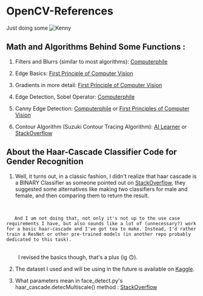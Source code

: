 # OpenCV-References
Just doing some ![Kenny](https://github.com/AusafMo/OpenCV-References/assets/75237046/0484b5e6-e77c-4779-aa84-ecfb94737419)

## Math and Algorithms Behind Some Functions :

1) Filters and Blurrs (similar to most algorithms): [Computerphile](https://www.youtube.com/watch?v=C_zFhWdM4ic&list=PLzH6n4zXuckoRdljSlM2k35BufTYXNNeF&index=1&pp=iAQB)

2) Edge Basics: [First Principle of Computer Vision](https://www.youtube.com/watch?v=G8yp6f9V_6c&list=PL2zRqk16wsdqXEMpHrc4Qnb5rA1Cylrhx&index=2&pp=iAQB)

3) Gradients in more detail: [First Principle of Computer Vision](https://www.youtube.com/watch?v=lOEBsQodtEQ&pp=ygUqY29tcHV0ZXIgdmlzaW9uIGZpcnN0IHByaW5jaXBsZXMgZ3JhZGllbnRz)

4) Edge Detection, Sobel Operator: [Computerphile](https://www.youtube.com/watch?v=uihBwtPIBxM&list=PLzH6n4zXuckoRdljSlM2k35BufTYXNNeF&index=2&pp=iAQB)

5) Canny Edge Detection: [Computerphile](https://www.youtube.com/watch?v=sRFM5IEqR2w&list=PLzH6n4zXuckoRdljSlM2k35BufTYXNNeF&index=3&pp=iAQB) or [First Principles of Computer Vision](https://www.youtube.com/watch?v=hUC1uoigH6s)


6) Contour Algorithm (Suzuki Contour Tracing Algorithm): [AI Learner](https://theailearner.com/2019/11/19/suzukis-contour-tracing-algorithm-opencv-python/ ) or [StackOverflow](https://stackoverflow.com/questions/10427474/what-is-the-algorithm-that-opencv-uses-for-finding-contours)


## About the Haar-Cascade Classifier Code for Gender Recognition

1) Well, it turns out, in a classic fashion, I  didn't realize that haar cascade is a BINARY Classifier as someone pointed out on [StackOverflow](https://stackoverflow.com/questions/27966447/gender-recognition-haarcascade), they suggested some alternatives like making two classifiers for male and female, and then comparing them to return the result. 
<br>

       And I am not doing that, not only it's not up to the use case requirements I have, but also sounds like a lot of (unnecessary?) work for a basic haar-cascade and I've got tea to make. Instead, I'd rather train a ResNet or other pre-trained models (in another repo probably dedicated to this task). 

<br>   &nbsp; &nbsp; &nbsp; &nbsp; I revised the basics though, that's a plus (ig 🙃). <br>

2) The dataset I used and will be using in the future is available on [Kaggle](https://www.kaggle.com/datasets/maciejgronczynski/biggest-genderface-recognition-dataset).

3) What parameters mean in face_detect.py's haar_cascade.detecMultiscale() method : [StackOverflow](https://stackoverflow.com/questions/20801015/recommended-values-for-opencv-detectmultiscale-parameters)
